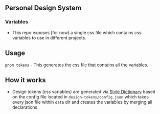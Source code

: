 ## Personal Design System

### Variables

- This repo exposes (for now) a single css file which contains css variables to use in different projects.

## Usage

`pnpm tokens` - This generates the css file that contains all the variables.

## How it works

- Design tokens (css variables) are generated via [Style Dictionary](https://amzn.github.io/style-dictionary/#/) based on the config file located in `design-tokens/config.json` which takes every json file within `data` dir and creates the variables by merging all declarations.
